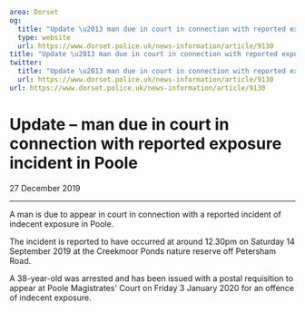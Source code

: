 ```yaml
area: Dorset
og:
  title: "Update \u2013 man due in court in connection with reported exposure incident in Poole"
  type: website
  url: https://www.dorset.police.uk/news-information/article/9130
title: "Update \u2013 man due in court in connection with reported exposure incident in Poole |"
twitter:
  title: "Update \u2013 man due in court in connection with reported exposure incident in Poole"
  url: https://www.dorset.police.uk/news-information/article/9130
url: https://www.dorset.police.uk/news-information/article/9130
```

# Update – man due in court in connection with reported exposure incident in Poole

27 December 2019

* * *

A man is due to appear in court in connection with a reported incident of indecent exposure in Poole.

The incident is reported to have occurred at around 12.30pm on Saturday 14 September 2019 at the Creekmoor Ponds nature reserve off Petersham Road.

A 38-year-old was arrested and has been issued with a postal requisition to appear at Poole Magistrates' Court on Friday 3 January 2020 for an offence of indecent exposure.
